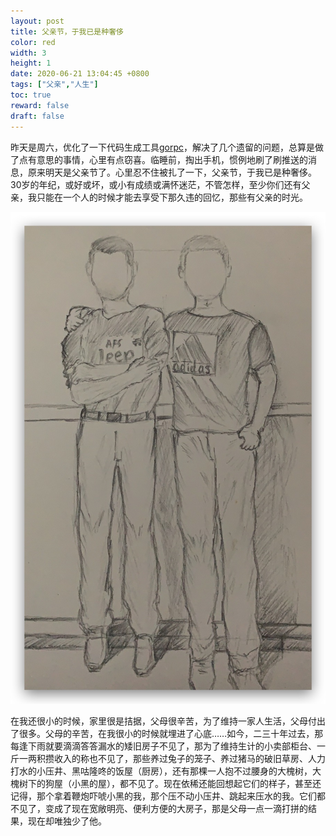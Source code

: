 ```yaml
---
layout: post  
title: 父亲节，于我已是种奢侈  
color: red  
width: 3  
height: 1  
date: 2020-06-21 13:04:45 +0800
tags: ["父亲","人生"]
toc: true
reward: false
draft: false
---
```


<style>
img {width:640px;}
</style>

昨天是周六，优化了一下代码生成工具[gorpc](https://github.com/hitzhangjie/gorpc)，解决了几个遗留的问题，总算是做了点有意思的事情，心里有点窃喜。临睡前，掏出手机，惯例地刷了刷推送的消息，原来明天是父亲节了。心里忍不住被扎了一下，父亲节，于我已是种奢侈。30岁的年纪，或好或坏，或小有成绩或满怀迷茫，不管怎样，至少你们还有父亲，我只能在一个人的时候才能去享受下那久违的回忆，那些有父亲的时光。


![父亲和我](assets/family/we.jpg)

在我还很小的时候，家里很是拮据，父母很辛苦，为了维持一家人生活，父母付出了很多。父母的辛苦，在我很小的时候就埋进了心底……如今，二三十年过去，那每逢下雨就要滴滴答答漏水的矮旧房子不见了，那为了维持生计的小卖部柜台、一斤一两积攒收入的称也不见了，那些养过兔子的笼子、养过猪马的破旧草房、人力打水的小压井、黑咕隆咚的饭屋（厨房），还有那棵一人抱不过腰身的大槐树，大槐树下的狗屋（小黑的屋），都不见了。现在依稀还能回想起它们的样子，甚至还记得，那个拿着鞭炮吓唬小黑的我，那个压不动小压井、跳起来压水的我。它们都不见了，变成了现在宽敞明亮、便利方便的大房子，那是父母一点一滴打拼的结果，现在却唯独少了他。


